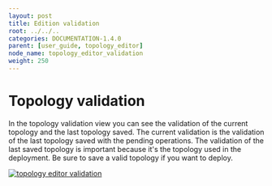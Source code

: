 ```yaml
---
layout: post
title: Edition validation
root: ../../..
categories: DOCUMENTATION-1.4.0
parent: [user_guide, topology_editor]
node_name: topology_editor_validation
weight: 250
---
```


# Topology validation

In the topology validation  view you can see the validation of the current topology and the last topology saved.
The current validation is the validation of the last topology saved with the pending operations.
The validation of the last saved topology is important because it's the topology used in the deployment.
Be sure to save a valid topology if you want to deploy.

[![topology editor validation](../../images/1.4.0/user_guide/topology_editor_validation.png)](../../images/1.4.0/user_guide/topology_editor_validation.png)
